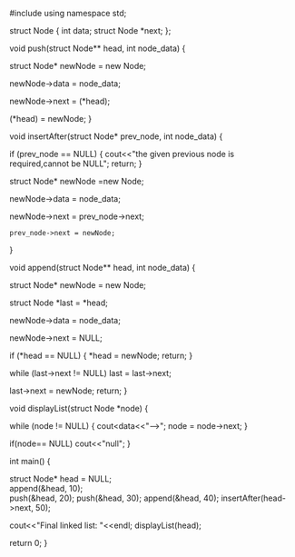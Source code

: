 #include <iostream>
using namespace std;
 

struct Node
{
   int data;
   struct Node *next;
};

void push(struct Node** head, int node_data)
{
  
   struct Node* newNode = new Node;
 
  
   newNode->data = node_data;
 
  
   newNode->next = (*head);
 
   
   (*head) = newNode;
}
 

void insertAfter(struct Node* prev_node, int node_data)
{

if (prev_node == NULL)
{
   cout<<"the given previous node is required,cannot be NULL"; return; } 
 
 
   struct Node* newNode =new Node; 
 
  
   newNode->data = node_data;
 
  
   newNode->next = prev_node->next;
 
 
    prev_node->next = newNode;
}
 

void append(struct Node** head, int node_data)
{

struct Node* newNode = new Node;
 
struct Node *last = *head; 
 

newNode->data = node_data;
 

newNode->next = NULL;
 

if (*head == NULL)
{
*head = newNode;
return;
}
 

while (last->next != NULL)
last = last->next;
 

last->next = newNode;
return;
}
 

void displayList(struct Node *node)
{
  
   while (node != NULL)
   {
      cout<<node->data<<"-->";
      node = node->next;
   }
 
if(node== NULL)
cout<<"null"; 
} 

int main() 
{ 

struct Node* head = NULL;  
append(&head, 10);  
push(&head, 20); 
push(&head, 30); 
append(&head, 40); 
insertAfter(head->next, 50);
 
cout<<"Final linked list: "<<endl;
displayList(head);
 
return 0;
}
